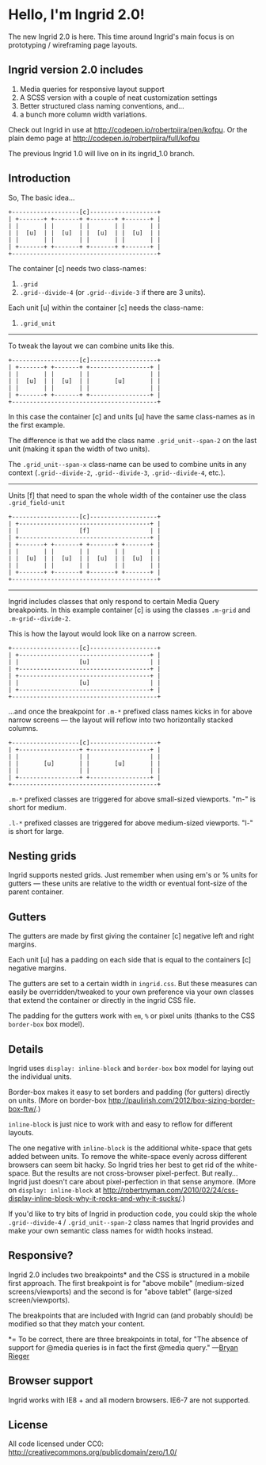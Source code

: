 Hello, I'm Ingrid 2.0!
======================

The new Ingrid 2.0 is here. This time around Ingrid's main focus is on prototyping / wireframing page layouts.

Ingrid version 2.0 includes
---------------------------

1. Media queries for responsive layout support
2. A SCSS version with a couple of neat customization settings
3. Better structured class naming conventions, and…
4. a bunch more column width variations.

Check out Ingrid in use at <http://codepen.io/robertpiira/pen/kofpu>. Or the plain demo page at <http://codepen.io/robertpiira/full/kofpu>

The previous Ingrid 1.0 will live on in its ingrid_1.0 branch.

Introduction
------------

So, The basic idea…

    +-------------------[c]-------------------+
    | +-------+ +-------+ +-------+ +-------+ |
    | |       | |       | |       | |       | |
    | |  [u]  | |  [u]  | |  [u]  | |  [u]  | |
    | |       | |       | |       | |       | |
    | +-------+ +-------+ +-------+ +-------+ |
    +-----------------------------------------+

The container [c] needs two class-names:

  1. `.grid`
  2. `.grid--divide-4` (or `.grid--divide-3` if there are 3 units).
  
Each unit [u] within the container [c] needs the class-name:

  1. `.grid_unit`
  
___________________________________________


To tweak the layout we can combine units like this.

    +-------------------[c]-------------------+
    | +-------+ +-------+ +-----------------+ |
    | |       | |       | |                 | |
    | |  [u]  | |  [u]  | |       [u]       | |
    | |       | |       | |                 | |
    | +-------+ +-------+ +-----------------+ |
    +-----------------------------------------+

In this case the container [c] and units [u] have the same class-names as in the first example.

The difference is that we add the class name `.grid_unit--span-2` on the last unit (making it span the width of two units).

The `.grid_unit--span-x` class-name can be used to combine units in any context (`.grid--divide-2`, `.grid--divide-3`, `.grid--divide-4`, etc.).

___________________________________________


Units [f] that need to span the whole width of the container use the class `.grid_field-unit`

    +-------------------[c]-------------------+
    | +-------------------------------------+ |
    | |                 [f]                 | |
    | +-------------------------------------+ |
    | +-------+ +-------+ +-------+ +-------+ |
    | |       | |       | |       | |       | |
    | |  [u]  | |  [u]  | |  [u]  | |  [u]  | |
    | |       | |       | |       | |       | |
    | +-------+ +-------+ +-------+ +-------+ |
    +-----------------------------------------+

___________________________________________


Ingrid includes classes that only respond to certain Media Query breakpoints. In this example container [c] is using the classes `.m-grid` and `.m-grid--divide-2`.

This is how the layout would look like on a narrow screen. 

    +-------------------[c]-------------------+
    | +-------------------------------------+ |
    | |                 [u]                 | |
    | +-------------------------------------+ |
    | +-------------------------------------+ |
    | |                 [u]                 | |
    | +-------------------------------------+ |
    +-----------------------------------------+

…and once the breakpoint for `.m-*` prefixed class names kicks in  for above narrow screens — the layout will reflow into two horizontally stacked columns.

    +-------------------[c]-------------------+
    | +-----------------+ +-----------------+ |
    | |                 | |                 | |
    | |       [u]       | |       [u]       | |
    | |                 | |                 | |
    | +-----------------+ +-----------------+ |
    +-----------------------------------------+

`.m-*` prefixed classes are triggered for above small-sized viewports. "m-" is short for medium.

`.l-*` prefixed classes are triggered for above medium-sized viewports. "l-" is short for large.

Nesting grids
-------------

Ingrid supports nested grids. Just remember when using em's or % units for gutters — these units are relative to the width or eventual font-size of the parent container.

Gutters
-------

The gutters are made by first giving the container [c] negative left and right margins. 

Each unit [u] has a padding on each side that is equal to the containers [c] negative margins.

The gutters are set to a certain width in `ingrid.css`. But these measures can easily be overridden/tweaked to your own preference via your own classes that extend the container or directly in the ingrid CSS file.

The padding for the gutters work with `em`, `%` or pixel units (thanks to the CSS `border-box` box model).

Details
-------

Ingrid uses `display: inline-block` and `border-box` box model for laying out the individual units.

Border-box makes it easy to set borders and padding (for gutters) directly on units. (More on border-box <http://paulirish.com/2012/box-sizing-border-box-ftw/>.)

`inline-block` is just nice to work with and easy to reflow for different layouts.

The one negative with `inline-block` is the additional white-space that gets added between units. To remove the white-space evenly across different browsers can seem bit hacky. So Ingrid tries her best to get rid of the white-space. But the results are not cross-browser pixel-perfect. But really… Ingrid just doesn't care about pixel-perfection in that sense anymore. (More on `display: inline-block` at <http://robertnyman.com/2010/02/24/css-display-inline-block-why-it-rocks-and-why-it-sucks/>.)

If you'd like to try bits of Ingrid in production code, you could skip the whole `.grid--divide-4` / `.grid_unit--span-2` class names that Ingrid provides and make your own semantic class names for width hooks instead.

Responsive?
-----------

Ingrid 2.0 includes two breakpoints* and the CSS is structured in a mobile first approach. The first breakpoint is for "above mobile" (medium-sized screens/viewports) and the second is for "above tablet" (large-sized screen/viewports).

The breakpoints that are included with Ingrid can (and probably should) be modified so that they match your content.

*= To be correct, there are three breakpoints in total, for "The absence of support for @media queries is in fact the first @media query." —[Bryan Rieger](http://www.slideshare.net/bryanrieger/rethinking-the-mobile-web-by-yiibu)

Browser support
---------------

Ingrid works with IE8 + and all modern browsers. IE6-7 are not supported.


License
-------

All code licensed under CC0: <http://creativecommons.org/publicdomain/zero/1.0/>


